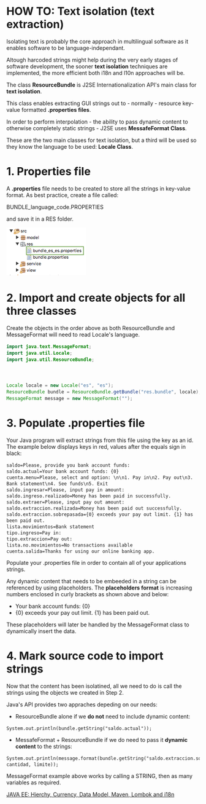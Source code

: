 # HOW TO: Text isolation (text extraction)

Isolating text is probably the core approach in multilingual software as it enables software to be language-independant.

Altough harcoded strings might help during the very early stages of software development, the sooner **text isolation** techniques are implemented, the more efficient both i18n and l10n approaches will be.

The class **ResourceBundle** is J2SE Internationalization API's main class for **text isolation**.

This class enables extracting GUI strings out to - normally - resource key-value formatted **.properties files**.

In order to perform interpolation - the ability to pass dynamic content to otherwise completely static strings - J2SE uses **MessafeFormat Class**.

These are the two main classes for text isolation, but a third will be used so they know the language to be used: **Locale Class**.

# 1. Properties file

A **.properties** file needs to be created to store all the strings in key-value format.
As best practice, create a file called:

BUNDLE_language_code.PROPERTIES

and save it in a RES folder.

<img src="/assets/images/resource.bundle.png">


# 2. Import and create objects for all three classes

Create the objects in the order above as both ResourceBundle and MessageFormat will need to read Locale's language.
``` Java
import java.text.MessageFormat;
import java.util.Locale;
import java.util.ResourceBundle;



Locale locale = new Locale("es", "es");
ResourceBundle bundle = ResourceBundle.getBundle("res.bundle", locale);
MessageFormat message = new MessageFormat("");

```
# 3. Populate .properties file
Your Java program will extract strings from this file using the key as an id.
The example below displays keys in red, values after the equals sign in black: 
``` Properties
saldo=Please, provide you bank account funds: 
saldo.actual=Your bank account funds: {0}
cuenta.menu=Please, select and option: \n\n1. Pay in\n2. Pay out\n3. Bank statement\n4. See funds\n5. Exit
saldo.ingresar=Please, input pay in amount: 
saldo.ingreso.realizado=Money has been paid in successfully.
saldo.extraer=Please, input pay out amount: 
saldo.extraccion.realizada=Money has been paid out successfully.
saldo.extraccion.sobrepasada={0} exceeds your pay out limit. {1} has been paid out.
lista.movimientos=Bank statement
tipo.ingreso=Pay in: 
tipo.extraccion=Pay out: 
lista.no.movimientos=No transactions available
cuenta.salida=Thanks for using our online banking app.
```

Populate your .properties file in order to contain all of your applications strings.

Any dynamic content that needs to be embeeded in a string can be referenced by using placeholders.
The **placeholders format** is increasing numbers enclosed in curly brackets as shown above and below:

- Your bank account funds: {0}
- {0} exceeds your pay out limit. {1} has been paid out.

These placeholders will later be handled by the MessageFormat class to dynamically insert the data.

# 4. Mark source code to import strings
Now that the content has been isolatined, all we need to do is call the strings using the objects we created in Step 2.

Java's API provides two appraches depeding on our needs:

- ResourceBundle alone if we **do not** need to include dynamic content:
``` Properties
System.out.println(bundle.getString("saldo.actual"));
```
- MessafeFormat + ResourceBundle if we do need to pass it **dynamic content** to the strings:
``` Properties
System.out.println(message.format(bundle.getString("saldo.extraccion.sobrepasada"), cantidad, limite));
```
MessageFormat example above works by calling a STRING, then as many variables as required.


[JAVA EE: Hierchy, Currency, Data Model, Maven, Lombok and i18n	](/assets/_projects/java/BankAccount_Hierchy_Currency_i18n/)